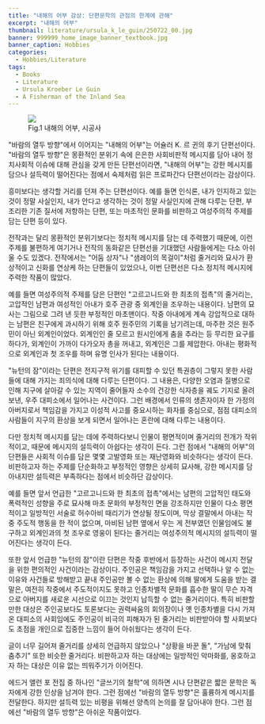 ```yaml
---
title: "내해의 어부 감상: 단편문학의 관점의 한계에 관해"
excerpt: "내해의 어부"
thumbnail: literature/ursula_k_le_guin/250722_00.jpg
banner: 999999_home_image_banner_textbook.jpg
banner_caption: Hobbies
categories:
  - Hobbies/Literature
tags:
  - Books
  - Literature
  - Ursula Kroeber Le Guin
  - A Fisherman of the Inland Sea
---
```


<figure class="align-center" style="width: 30%">
  <a href="{{ site.url }}{{ site.baseurl }}/assets/images/literature/ursula_k_le_guin/250722_00.jpg">
  <img src="{{ site.url }}{{ site.baseurl }}/assets/images/literature/ursula_k_le_guin/250722_00.jpg">
  </a>
  <figcaption>
  Fig.1 내해의 어부, 시공사
  </figcaption>
</figure>

"바람의 열두 방향"에서 이어지는 "내해의 어부"는 어슐러 K. 르 귄의 후기 단편선이다. "바람의 열두 방향"은 몽환적인 분위기 속에 은은한 사회비판적 메시지를 담아 내어 정치사회적 이슈에 대해 관심을 갖게 만든 단편선이라면, "내해의 어부"는 강한 메시지를 담으나 설득력이 떨어진다는 점에서 숙제처럼 읽은 프로파간다 단편선이라는 감상이다.

흥미보다는 생각할 거리를 던져 주는 단편선이다. 예를 들면 인식론, 내가 인지하고 있는 것이 정말 사실인지, 내가 안다고 생각하는 것이 정말 사실인지에 관해 다루는 단편, 부조리한 기존 질서에 저항하는 단편, 또는 마초적인 문화를 비판하고 여성주의적 주제를 담는 단편 등이 있다.

전작과는 달리 몽환적인 분위기보다는 정치적 메시지를 담는 데 주력했기 때문에, 이런 주제를 불편하게 여기거나 전작의 동화같은 단편선을 기대했던 사람들에게는 다소 아쉬울 수도 있겠다. 전작에서는 "어둠 상자"나 "샘레이의 목걸이"처럼 줄거리와 묘사가 환상적이고 신화를 연상케 하는 단편들이 있었으나, 이번 단편선은 다소 정치적 메시지에 주력한 작품이 많았다.

예를 들면 여성주의적 주제를 담은 단편인 "고르고니드와 한 최초의 접촉"의 줄거리는, 고압적인 남편과 여성적인 아내가 호주 관광 중 외계인을 조우하는 내용이다. 남편의 묘사는 그림으로 그려 낸 듯한 부정적인 마초맨이다. 작중 아내에게 계속 강압적으로 대하는 남편은 친구에게 과시하기 위해 호주 원주민의 기록을 남기려는데, 마주한 것은 원주민이 아닌 외계인이었다. 외계인인 줄 모르고 원시인에게 춤을 추라는 등 무리한 요구를 하다가, 외계인이 가까이 다가오자 총을 꺼내고, 외계인은 그를 제압한다. 아내는 평화적으로 외계인과 첫 조우를 하며 유명 인사가 된다는 내용이다.

"뉴턴의 잠"이라는 단편은 전지구적 위기를 대피할 수 있던 특권층이 그렇지 못한 사람들에 대해 가지는 죄의식에 대해 다루는 단편이다. 그 내용은, 다양한 오염과 질병으로 인해 지구에 살아갈 수 있는 지역이 줄어들자 소수의 건강한 식자층을 궤도 기지로 올려보낸, 우주 대피소에서 일어나는 사건이다. 그런 배경에서 인류의 생존자이자 한 가정의 아버지로서 책임감을 가지고 이성적 사고를 중요시하는 화자를 중심으로, 점점 대피소의 사람들이 지구의 환상을 보게 되면서 일어나는 혼란에 대해 다루는 내용이다.

다만 정치적 메시지를 담는 데에 주력하다보니 인물이 평면적이며 줄거리의 전개가 작위적이고, 때문에 메시지의 설득력이 아쉽다는 생각이 든다. 그런 점에서 "내해의 어부"의 단편들은 사회적 이슈를 담은 몇몇 고발영화 또는 재난영화와 비슷하다는 생각이 든다. 비판하고자 하는 주제를 단순화하고 부정적인 영향은 상세히 묘사해, 강한 메시지를 담아내지만 설득력은 부족하다는 점에서 비슷하단 감상이다.

예를 들면 앞서 언급한 "고르고니드와 한 최초의 접촉"에서는 남편의 고압적인 태도와 폭력적인 성향을 주로 묘사해 마초 문화의 부정적인 면을 강조하지만 인물이 다소 평면적이고 일방적인 서술로 허수아비 때리기가 연상될 정도이며, 막상 결말에서 아내는 작중 주도적 행동을 한 적이 없으며, 마비된 남편 옆에서 우는 게 전부였던 인물임에도 불구하고 외계인과의 첫 조우로 영웅이 된다는 줄거리는 여성주의적 메시지의 설득력이 떨어진다는 생각이 든다.

또한 앞서 언급한 "뉴턴의 잠"이란 단편은 작중 후반에서 등장하는 사건이 메시지 전달을 위한 편의적인 사건이라는 감상이다. 주인공은 책임감을 가지고 선택하나 알 수 없는 이유와 사건들로 방해받고 끝내 주인공만 볼 수 없는 환상에 의해 딸에게 도움을 받는 결말은, 여전히 작중에서 주도적이지도 못하고 인종차별적 문화를 흡수한 딸이 무슨 자격으로 아버지를 새로운 시선으로 이끄는 것인지 납득할 수 없는 줄거리이다. 특히 비판할 만한 대상은 주인공보다도 토론보다는 권력싸움의 회의장이나 옛 인종차별을 다시 가져온 대피소의 사회임에도 주인공이 비극의 피해자가 된 줄거리는 비판받아야 할 사회보다도 초점을 개인으로 집중한 느낌이 들어 아쉬웠다는 생각이 든다.

글이 너무 길어져 줄거리를 상세히 언급하지 않았으나 "상황을 바꾼 돌", "가남에 맞춰 춤추기" 또한 비슷한 줄거리다. 비판하고자 하는 대상에는 일방적인 악마화를, 옹호하고자 하는 대상은 이유 없는 띄워주기가 이어진다.

에드거 앨런 포 전집 중 하나인 "글쓰기의 철학"에 의하면 시나 단편같은 짧은 문학은 독자에게 강한 인상을 남겨야 한다. 그런 점에선 "바람의 열두 방향"은 훌륭하게 메시지를 전달한다. 하지만 설득력 있는 비평을 위해선 양측의 논의를 잘 담아내야 한다. 그런 점에선 "바람의 열두 방향"은 아쉬운 작품이었다.
